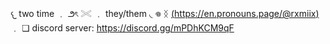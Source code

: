 𐔌       two time     ﹒      ౨ৎ
𓏵    ﹒    they/them   ◟     𖦹
ᛝ       [(https://en.pronouns.page/@rxmiix)](https://en.pronouns.page/@rxmiix)     ﹒        ❏
discord server: https://discord.gg/mPDhKCM9qF
